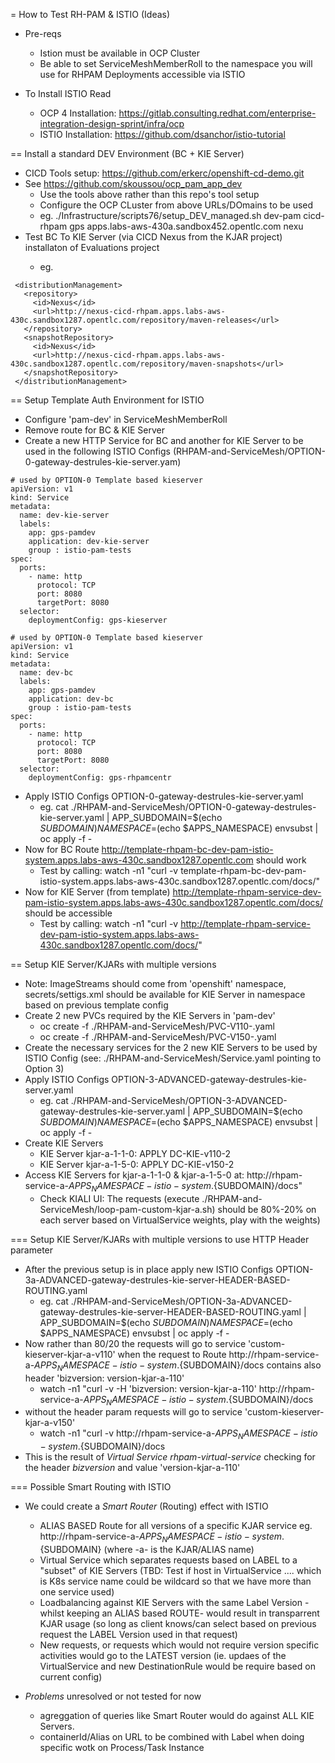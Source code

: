 = How to Test RH-PAM & ISTIO (Ideas)

* Pre-reqs
  * Istion must be available in OCP Cluster
  * Be able to set ServiceMeshMemberRoll to the namespace you will use for RHPAM Deployments accessible via ISTIO

* To Install ISTIO Read
  * OCP 4 Installation: https://gitlab.consulting.redhat.com/enterprise-integration-design-sprint/infra/ocp
  * ISTIO Installation: https://github.com/dsanchor/istio-tutorial

== Install a standard DEV Environment (BC + KIE Server)

* CICD Tools setup: https://github.com/erkerc/openshift-cd-demo.git
* See https://github.com/skoussou/ocp_pam_app_dev 
  * Use the tools above rather than this repo's tool setup
  * Configure the OCP CLuster from above URLs/DOmains to be used
  * eg. ./Infrastructure/scripts76/setup_DEV_managed.sh dev-pam cicd-rhpam gps apps.labs-aws-430a.sandbox452.opentlc.com nexu
* Test BC To KIE Server (via CICD Nexus <distributionManagement> from the KJAR project) installaton of Evaluations project
  * eg. 
```
 <distributionManagement>
   <repository>
     <id>Nexus</id>
     <url>http://nexus-cicd-rhpam.apps.labs-aws-430c.sandbox1287.opentlc.com/repository/maven-releases</url>
   </repository>
   <snapshotRepository>
     <id>Nexus</id>
     <url>http://nexus-cicd-rhpam.apps.labs-aws-430c.sandbox1287.opentlc.com/repository/maven-snapshots</url>
   </snapshotRepository>
 </distributionManagement>
```


== Setup Template Auth Environment for ISTIO

* Configure 'pam-dev' in ServiceMeshMemberRoll
* Remove route for BC & KIE Server
* Create a new HTTP Service for BC and another for KIE Server to be used in the following ISTIO Configs (RHPAM-and-ServiceMesh/OPTION-0-gateway-destrules-kie-server.yam)

```
# used by OPTION-0 Template based kieserver
apiVersion: v1
kind: Service
metadata:
  name: dev-kie-server
  labels:
    app: gps-pamdev
    application: dev-kie-server
    group : istio-pam-tests
spec:
  ports:
    - name: http
      protocol: TCP
      port: 8080
      targetPort: 8080
  selector:
    deploymentConfig: gps-kieserver

# used by OPTION-0 Template based kieserver
apiVersion: v1
kind: Service
metadata:
  name: dev-bc
  labels:
    app: gps-pamdev
    application: dev-bc  
    group : istio-pam-tests
spec:
  ports:
    - name: http
      protocol: TCP
      port: 8080
      targetPort: 8080
  selector:
    deploymentConfig: gps-rhpamcentr
```

* Apply ISTIO Configs OPTION-0-gateway-destrules-kie-server.yaml
  * eg. cat ./RHPAM-and-ServiceMesh/OPTION-0-gateway-destrules-kie-server.yaml | APP_SUBDOMAIN=$(echo $SUBDOMAIN) NAMESPACE=$(echo $APPS_NAMESPACE) envsubst | oc apply -f - 
* Now for BC Route http://template-rhpam-bc-dev-pam-istio-system.apps.labs-aws-430c.sandbox1287.opentlc.com should work
  * Test by calling: watch -n1 "curl -v template-rhpam-bc-dev-pam-istio-system.apps.labs-aws-430c.sandbox1287.opentlc.com/docs/"
* Now for KIE Server (from template) http://template-rhpam-service-dev-pam-istio-system.apps.labs-aws-430c.sandbox1287.opentlc.com/docs/ should be accessible 
  * Test by calling: watch -n1 "curl -v http://template-rhpam-service-dev-pam-istio-system.apps.labs-aws-430c.sandbox1287.opentlc.com/docs/"


== Setup KIE Server/KJARs with multiple versions

* Note: ImageStreams should come from 'openshift' namespace, secrets/settigs.xml should be available for KIE Server in namespace based on previous template config
* Create 2 new PVCs required by the KIE Servers in 'pam-dev' 
  * oc create -f ./RHPAM-and-ServiceMesh/PVC-V110-.yaml
  * oc create -f ./RHPAM-and-ServiceMesh/PVC-V150-.yaml
* Create the necessary services for the 2 new KIE Servers to be used by ISTIO Config (see: ./RHPAM-and-ServiceMesh/Service.yaml pointing to Option 3)
* Apply ISTIO Configs OPTION-3-ADVANCED-gateway-destrules-kie-server.yaml
  * eg. cat ./RHPAM-and-ServiceMesh/OPTION-3-ADVANCED-gateway-destrules-kie-server.yaml | APP_SUBDOMAIN=$(echo $SUBDOMAIN) NAMESPACE=$(echo $APPS_NAMESPACE) envsubst | oc apply -f - 
* Create KIE Servers
  * KIE Server kjar-a-1-1-0: APPLY DC-KIE-v110-2
  * KIE Server kjar-a-1-5-0: APPLY DC-KIE-v150-2
* Access KIE Servers for kjar-a-1-1-0 & kjar-a-1-5-0 at: http://rhpam-service-a-${APPS_NAMESPACE}-istio-system.${SUBDOMAIN}/docs"
  * Check KIALI UI: The requests (execute ./RHPAM-and-ServiceMesh/loop-pam-custom-kjar-a.sh) should be 80%-20% on each server based on VirtualService weights, play with the weights)

  
=== Setup KIE Server/KJARs with multiple versions to use HTTP Header parameter

* After the previous setup is in place apply new ISTIO Configs OPTION-3a-ADVANCED-gateway-destrules-kie-server-HEADER-BASED-ROUTING.yaml
  * eg. cat ./RHPAM-and-ServiceMesh/OPTION-3a-ADVANCED-gateway-destrules-kie-server-HEADER-BASED-ROUTING.yaml | APP_SUBDOMAIN=$(echo $SUBDOMAIN) NAMESPACE=$(echo $APPS_NAMESPACE) envsubst | oc apply -f - 
* Now rather than 80/20 the requests will go to service 'custom-kieserver-kjar-a-v110' when the request to Route http://rhpam-service-a-${APPS_NAMESPACE}-istio-system.${SUBDOMAIN}/docs contains also header 'bizversion: version-kjar-a-110'
  * watch -n1 "curl -v -H 'bizversion: version-kjar-a-110'  http://rhpam-service-a-${APPS_NAMESPACE}-istio-system.${SUBDOMAIN}/docs
* without the header param requests will go to service 'custom-kieserver-kjar-a-v150'
  * watch -n1 "curl -v http://rhpam-service-a-${APPS_NAMESPACE}-istio-system.${SUBDOMAIN}/docs
* This is the result of _Virtual Service_ *rhpam-virtual-service* checking for the header _bizversion_ and value 'version-kjar-a-110'


=== Possible Smart Routing with ISTIO

* We could create a *Smart Router* (Routing) effect with ISTIO
  * ALIAS BASED Route for all versions of a specific KJAR service eg. http://rhpam-service-a-${APPS_NAMESPACE}-istio-system.${SUBDOMAIN} (where -a- is the KJAR/ALIAS name)
  * Virtual Service which separates requests based on LABEL to a "subset" of KIE Servers (TBD: Test if host in VirtualService .... which is K8s service name could be wildcard so that we have more than one service used)
  * Loadbalancing against KIE Servers with the same Label Version -whilst keeping an ALIAS based ROUTE- would result in transparrent KJAR usage (so long as client knows/can select based on previous request the LABEL Version used in that request)
  * New requests, or requests which would not require version specific activities would go to the LATEST version (ie. updaes of the VirtualService and new DestinationRule would be require based on current config)

* *Problems* unresolved or not tested for now
  * agreggation of queries like Smart Router would do against ALL KIE Servers.
  * containerId/Alias on URL to be combined with Label when doing specific wotk on Process/Task Instance




